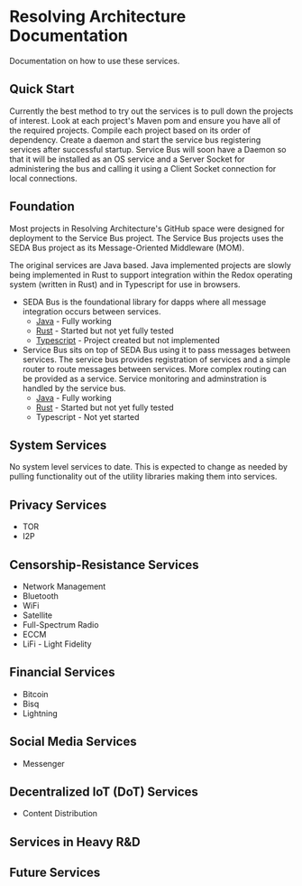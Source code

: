 # Resolving Architecture Documentation
Documentation on how to use these services.

## Quick Start
Currently the best method to try out the services is to pull down the projects of interest.
Look at each project's Maven pom and ensure you have all of the required projects.
Compile each project based on its order of dependency. Create a daemon and start the service bus
registering services after successful startup. Service Bus will soon have a Daemon so that it 
will be installed as an OS service and a Server Socket for administering the bus and calling it
using a Client Socket connection for local connections.


## Foundation
Most projects in Resolving Architecture's GitHub space were designed for deployment to the Service Bus project.
The Service Bus projects uses the SEDA Bus project as its Message-Oriented Middleware (MOM).

The original services are Java based. Java implemented projects are slowly being implemented in Rust to support integration within
the Redox operating system (written in Rust) and in Typescript for use in browsers.

* SEDA Bus is the foundational library for dapps where all message integration occurs between services.
    * [Java](https://github.com/resolvingarchitecture/seda-bus-java) - Fully working
    * [Rust](https://github.com/resolvingarchitecture/seda-bus) - Started but not yet fully tested
    * [Typescript](https://github.com/resolvingarchitecture/seda-bus-ts) - Project created but not implemented
* Service Bus sits on top of SEDA Bus using it to pass messages between services. The service bus provides registration of services and a simple router to route messages between services. More complex routing can be provided as a service. Service monitoring and adminstration is handled by the service bus.
    * [Java](https://github.com/resolvingarchitecture/service-bus-java) - Fully working
    * [Rust](https://github.com/resolvingarchitecture/service-bus) - Started but not yet fully tested
    * Typescript - Not yet started

## System Services
No system level services to date. This is expected to change as needed by pulling functionality out of the
utility libraries making them into services.

## Privacy Services
* TOR
* I2P

## Censorship-Resistance Services
* Network Management
* Bluetooth
* WiFi
* Satellite
* Full-Spectrum Radio
* ECCM
* LiFi - Light Fidelity

## Financial Services
* Bitcoin
* Bisq
* Lightning

## Social Media Services
* Messenger

## Decentralized IoT (DoT) Services
* Content Distribution

## Services in Heavy R&D


## Future Services

